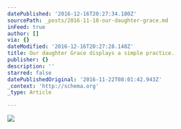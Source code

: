 ```yaml
---
datePublished: '2016-12-16T20:27:34.180Z'
sourcePath: _posts/2016-11-18-our-daughter-grace.md
inFeed: true
author: []
via: {}
dateModified: '2016-12-16T20:27:28.148Z'
title: Our daughter Grace displays a simple practice.
publisher: {}
description: ''
starred: false
datePublishedOriginal: '2016-11-22T08:01:42.943Z'
_context: 'http://schema.org'
_type: Article

---
```

![](https://the-grid-user-content.s3-us-west-2.amazonaws.com/0ddaea10-caab-41a1-b782-73d859c1349c.jpg)